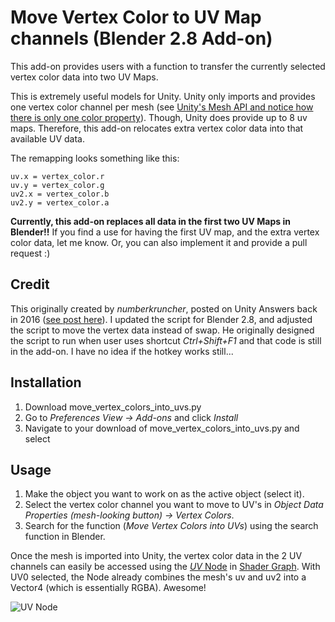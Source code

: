 # Move Vertex Color to UV Map channels (Blender 2.8 Add-on)

This add-on provides users with a function to transfer the currently selected vertex color data into two UV Maps.

This is extremely useful models for Unity. Unity only imports and provides one vertex color channel per mesh (see [Unity's Mesh API and notice how there is only one color property](https://docs.unity3d.com/ScriptReference/Mesh.html)). Though, Unity does provide up to 8 uv maps. Therefore, this add-on relocates extra vertex color data into that available UV data.

The remapping looks something like this:
```
uv.x = vertex_color.r
uv.y = vertex_color.g
uv2.x = vertex_color.b
uv2.y = vertex_color.a
```

**Currently, this add-on replaces all data in the first two UV Maps in Blender!!** If you find a use for having the first UV map, and the extra vertex color data, let me know. Or, you can also implement it and provide a pull request :)

## Credit

This originally created by _numberkruncher_, posted on Unity Answers back in 2016 ([see post here](http://answers.unity.com/answers/1243374/view.html)). I updated the script for Blender 2.8, and adjusted the script to move the vertex data instead of swap. He originally designed the script to run when user uses shortcut _Ctrl+Shift+F1_ and that code is still in the add-on. I have no idea if the hotkey works still...

## Installation

1. Download move_vertex_colors_into_uvs.py
2. Go to _Preferences View -> Add-ons_ and click _Install_
3. Navigate to your download of move_vertex_colors_into_uvs.py and select

## Usage

1. Make the object you want to work on as the active object (select it).
2. Select the vertex color channel you want to move to UV's in _Object Data Properties (mesh-looking button) -> Vertex Colors_.
3. Search for the function (_Move Vertex Colors into UVs_) using the search function in Blender.

Once the mesh is imported into Unity, the vertex color data in the 2 UV channels can easily be accessed using the [_UV_ Node](https://docs.unity3d.com/Packages/com.unity.shadergraph@8.1/manual/UV-Node.html) in [Shader Graph](https://unity.com/shader-graph). With UV0 selected, the Node already combines the mesh's uv and uv2 into a Vector4 (which is essentially RGBA). Awesome!

![UV Node](https://bitinn.github.io/ScriptableRenderPipeline/ShaderGraph/images/UVNodeThumb.png)
